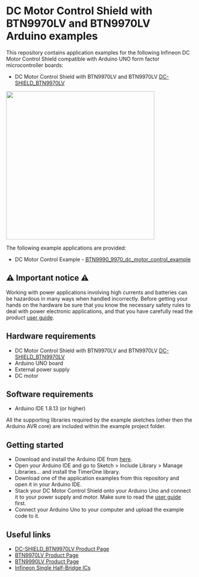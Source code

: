 # DC Motor Control Shield with BTN9970LV and BTN9970LV Arduino examples

This repository contains application examples for the following Infineon DC Motor Control Shield compatible with Arduino UNO form factor microcontroller boards:

* DC Motor Control Shield with BTN9970LV and BTN9970LV [DC-SHIELD_BTN9970LV](https://www.infineon.com/cms/de/product/evaluation-boards/dc-shield_btn9970lv/)

<img src="https://www.infineon.com/export/sites/default/_images/product/evaluation-boards/BTN99xxNovalithIC-.png_1304862384.png" width=400>

The following example applications are provided:

* DC Motor Control Example - [BTN9990_9970_dc_motor_control_example](BTN9990_9970_dc_motor_control_example)

## :warning: Important notice :warning:

Working with power applications involving high currents and batteries can be hazardous in many ways when handled incorrectly.
Before getting your hands on the hardware be sure that you know the necessary safety rules to deal with power electronic applications, and that you have carefully read the product [user guide](docs/Infineon-BTN9990_9970_Motor_control_shield-UM-v1_1-EN.pdf).

## Hardware requirements

* DC Motor Control Shield with BTN9970LV and BTN9970LV [DC-SHIELD_BTN9970LV](https://www.infineon.com/cms/de/product/evaluation-boards/dc-shield_btn9970lv/)
* Arduino UNO board
* External power supply
* DC motor

## Software requirements

* Arduino IDE 1.8.13 (or higher)

All the supporting libraries required by the example sketches (other then the Arduino AVR core) are included within the example project folder. 

## Getting started

* Download and install the Arduino IDE from [here](https://www.arduino.cc/en/software).
* Open your Arduino IDE and go to Sketch > Include Library > Manage Libraries... and install the TimerOne library.
* Download one of the application examples from this repository and open it in your Arduino IDE.
* Stack your DC Motor Control Shield onto your Arduino Uno and connect it to your power supply and motor. Make sure to read the [user guide](docs/Infineon-BTN9990_9970_Motor_control_shield-UM-v1_1-EN.pdf) first.
* Connect your Arduino Uno to your computer and upload the example code to it.

## Useful links

* [DC-SHIELD_BTN9970LV Product Page](https://www.infineon.com/cms/de/product/evaluation-boards/dc-shield_btn9970lv/)
* [BTN9970LV Product Page](https://www.infineon.com/cms/en/product/power/motor-control-ics/brushed-dc-motor-driver-ics/single-half-bridge-ics/btn9970lv/)
* [BTN9990LV Product Page](https://www.infineon.com/cms/en/product/power/motor-control-ics/brushed-dc-motor-driver-ics/single-half-bridge-ics/btn9990lv/)
* [Infineon Single Half-Bridge ICs](https://www.infineon.com/cms/en/product/power/motor-control-ics/brushed-dc-motor-driver-ics/single-half-bridge-ics/)
